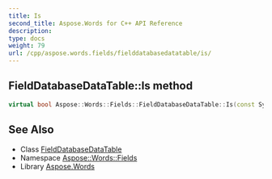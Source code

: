 ```yaml
---
title: Is
second_title: Aspose.Words for C++ API Reference
description: 
type: docs
weight: 79
url: /cpp/aspose.words.fields/fielddatabasedatatable/is/
---
```

## FieldDatabaseDataTable::Is method




```cpp
virtual bool Aspose::Words::Fields::FieldDatabaseDataTable::Is(const System::TypeInfo &target) const override
```

## See Also

* Class [FieldDatabaseDataTable](../)
* Namespace [Aspose::Words::Fields](../../)
* Library [Aspose.Words](../../../)

